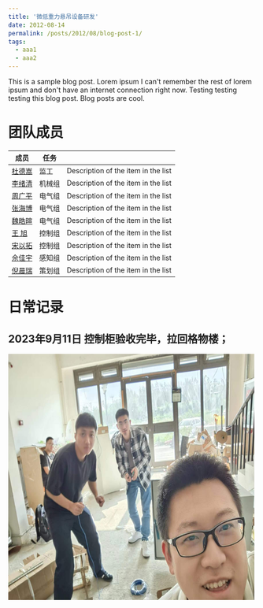 ```yaml
---
title: '微低重力悬吊设备研发'
date: 2012-08-14
permalink: /posts/2012/08/blog-post-1/
tags:
  - aaa1
  - aaa2
---
```


This is a sample blog post. Lorem ipsum I can't remember the rest of lorem ipsum and don't have an internet connection right now. Testing testing testing this blog post. Blog posts are cool.

# 团队成员

| 成员           | 任务   |                                                              |
| -------        | ------ | ----------------------------------------------              |
| [杜德嵩](#)    | 监工   | Description of the item in the list                          |
| [李绪清](#)    | 机械组   | Description of the item in the list                          |
| [周广平](#)    | 电气组   | Description of the item in the list                          |
| [张海博](#)    | 电气组   | Description of the item in the list                          |
| [魏皓暄](#)    | 电气组   | Description of the item in the list                          |
| [王  旭](#)    | 控制组   | Description of the item in the list                          |
| [宋以拓](#)    | 控制组   | Description of the item in the list                          |
| [佘佳宇](#)    | 感知组   | Description of the item in the list                          |
| [倪晨瑞](#)    | 策划组   | Description of the item in the list                          |



# 日常记录

## 2023年9月11日 控制柜验收完毕，拉回格物楼；

<img src="/images/mpic1.jpg" width="500" height="500"/>
